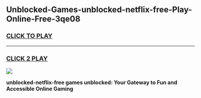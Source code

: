 
## Unblocked-Games-unblocked-netflix-free-Play-Online-Free-3qe08
<h3>
<a href="https://premium76.site?title=unblocked-netflix-free&ref=26A">CLICK TO PLAY</a></h3>
<hr>

<h3>
<a href="https://premium76.site?title=unblocked-netflix-free&ref=26A">CLICK 2 PLAY</a>
  
</h3>

<a href="https://premium76.site?title=unblocked-netflix-free&ref=26A"><img src="https://clearcache.store/games.png"></a>


**unblocked-netflix-free games unblocked: Your Gateway to Fun and Accessible Online Gaming**
